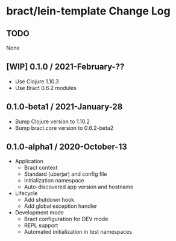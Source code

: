 # bract/lein-template Change Log

## TODO

None


## [WIP] 0.1.0 / 2021-February-??

- Use Clojure 1.10.3
- Use Bract 0.6.2 modules


## 0.1.0-beta1 / 2021-January-28

- Bump Clojure version to 1.10.2
- Bump bract.core version to 0.6.2-beta2


## 0.1.0-alpha1 / 2020-October-13

- Application
  - Bract context
  - Standard (uberjar) and config file
  - Initialization namespace
  - Auto-discovered app version and hostname
- Lifecycle
  - Add shutdown hook
  - Add global exception handler
- Development mode
  - Bract configuration for DEV mode
  - REPL support
  - Automated initialization in test namespaces
